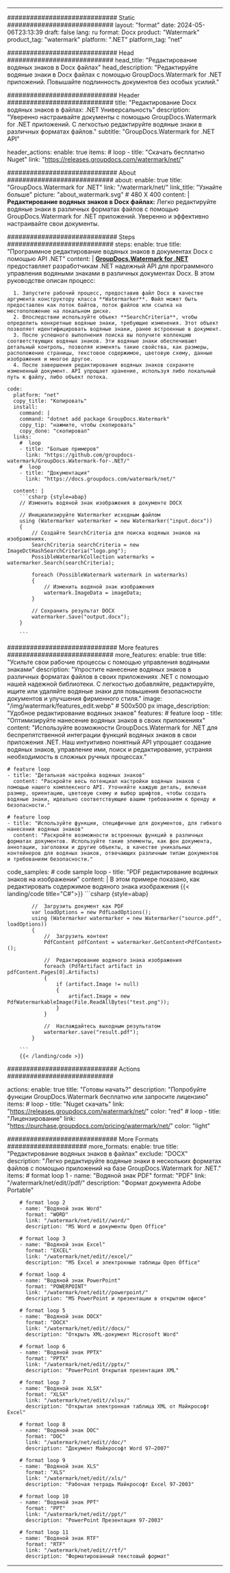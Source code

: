 
---
############################# Static ############################
layout: "format"
date:  2024-05-06T23:13:39
draft: false
lang: ru
format: Docx
product: "Watermark"
product_tag: "watermark"
platform: ".NET"
platform_tag: "net"

############################# Head ############################
head_title: "Редактирование водяных знаков в Docx файлах"
head_description: "Редактируйте водяные знаки в Docx файлах с помощью GroupDocs.Watermark for .NET приложений. Повышайте подлинность документов без особых усилий."

############################# Header ############################
title: "Редактирование Docx водяных знаков в файлах: .NET Универсальность" 
description: "Уверенно настраивайте документы с помощью GroupDocs.Watermark for .NET приложений. С легкостью редактируйте водяные знаки в различных форматах файлов."
subtitle: "GroupDocs.Watermark for .NET API" 

header_actions:
  enable: true
  items:
    #  loop
    - title: "Скачать бесплатно Nuget"
      link: "https://releases.groupdocs.com/watermark/net/"
      
############################# About ############################
about:
    enable: true
    title: "GroupDocs.Watermark for .NET"
    link: "/watermark/net/"
    link_title: "Узнайте больше"
    picture: "about_watermark.svg" # 480 X 400
    content: |
       **Редактирование водяных знаков в Docx файлах:** Легко редактируйте водяные знаки в различных форматах файлов с помощью GroupDocs.Watermark for .NET приложений. Уверенно и эффективно настраивайте свои документы.

############################# Steps ############################
steps:
    enable: true
    title: "Программное редактирование водяных знаков в документах Docx с помощью API .NET"
    content: |
      **[GroupDocs.Watermark for .NET](https://products.groupdocs.com/watermark/net/)** предоставляет разработчикам .NET надежный API для программного управления водяными знаками в различных документах Docx. В этом руководстве описан процесс:
      
      1. Запустите рабочий процесс, предоставив файл Docx в качестве аргумента конструктору класса **Watermarker**. Файл может быть предоставлен как поток байтов, поток файлов или ссылка на местоположение на локальном диске.
      2. Впоследствии используйте объект **SearchCriteria**, чтобы определить конкретные водяные знаки, требующие изменения. Этот объект позволяет идентифицировать водяные знаки, ранее встроенные в документ.
      3. После успешного выполнения поиска вы получите коллекцию соответствующих водяных знаков. Эти водяные знаки обеспечивают детальный контроль, позволяя изменять такие свойства, как размеры, расположение страницы, текстовое содержимое, цветовую схему, данные изображения и многое другое.
      4. После завершения редактирования водяных знаков сохраните измененный документ. API упрощает хранение, используя либо локальный путь к файлу, либо объект потока.
   
    code:
      platform: "net"
      copy_title: "Копировать"
      install:
        command: |
        command: "dotnet add package GroupDocs.Watermark"
        copy_tip: "нажмите, чтобы скопировать"
        copy_done: "скопировал"
      links:
        #  loop
        - title: "Больше примеров"
          link: "https://github.com/groupdocs-watermark/GroupDocs.Watermark-for-.NET/"
        #  loop
        - title: "Документация"
          link: "https://docs.groupdocs.com/watermark/net/"
          
      content: |
        ```csharp {style=abap}
        // Изменить водяной знак изображения в документе DOCX

        // Инициализируйте Watermarker исходным файлом
        using (Watermarker watermarker = new Watermarker("input.docx"))
        {
            // Создайте SearchCriteria для поиска водяных знаков на изображениях.
            SearchCriteria searchCriteria = new ImageDctHashSearchCriteria("logo.png");
            PossibleWatermarkCollection watermarks = watermarker.Search(searchCriteria);

            foreach (PossibleWatermark watermark in watermarks)
            {
                // Изменить водяной знак изображения
                watermark.ImageData = imageData;
            }

            // Сохранить результат DOCX
            watermarker.Save("output.docx");
        }
        
        ```     

############################# More features ############################
more_features:
  enable: true
  title: "Усильте свои рабочие процессы с помощью управления водяными знаками"
  description: "Упростите нанесение водяных знаков в различных форматах файлов в своих приложениях .NET с помощью нашей надежной библиотеки. С легкостью добавляйте, редактируйте, ищите или удаляйте водяные знаки для повышения безопасности документов и улучшения фирменного стиля."
  image: "/img/watermark/features_edit.webp" # 500x500 px
  image_description: "Удобное редактирование водяных знаков"
  features:
    # feature loop
    - title: "Оптимизируйте нанесение водяных знаков в своих приложениях"
      content: "Используйте возможности GroupDocs.Watermark for .NET для беспрепятственной интеграции функций водяных знаков в свои приложения .NET. Наш интуитивно понятный API упрощает создание водяных знаков, управление ими, поиск и редактирование, устраняя необходимость в сложных ручных процессах."

    # feature loop
    - title: "Детальная настройка водяных знаков"
      content: "Раскройте весь потенциал настройки водяных знаков с помощью нашего комплексного API. Уточняйте каждую деталь, включая размер, ориентацию, цветовую схему и выбор шрифтов, чтобы создать водяные знаки, идеально соответствующие вашим требованиям к бренду и безопасности."

    # feature loop
    - title: "Используйте функции, специфичные для документов, для гибкого нанесения водяных знаков"
      content: "Раскройте возможности встроенных функций в различных форматах документов. Используйте такие элементы, как фон документа, аннотации, заголовки и другие объекты, в качестве уникальных контейнеров для водяных знаков, отвечающих различным типам документов и требованиям безопасности."
      
  code_samples:
    # code sample loop
    - title: "PDF редактирование водяных знаков на изображении"
      content: |
        В этом примере показано, как редактировать содержимое водяного знака изображения
        {{< landing/code title="C#">}}
        ```csharp {style=abap}
        
            //  Загрузить документ как PDF
            var loadOptions = new PdfLoadOptions();
            using (Watermarker watermarker = new Watermarker("source.pdf", loadOptions))
            {
                //  Загрузить контент
                PdfContent pdfContent = watermarker.GetContent<PdfContent>();

                //  Редактирование водяного знака изображения
                foreach (PdfArtifact artifact in pdfContent.Pages[0].Artifacts)
                {
                    if (artifact.Image != null)
                    {
                        artifact.Image = new PdfWatermarkableImage(File.ReadAllBytes("test.png"));
                    }
                }

                //  Наслаждайтесь выходным результатом
                watermarker.save("result.pdf");
            }

        ```
        {{< /landing/code >}}


############################# Actions ############################

actions:
  enable: true
  title: "Готовы начать?"
  description: "Попробуйте функции GroupDocs.Watermark бесплатно или запросите лицензию"
  items:
    #  loop
    - title: "Nuget скачать"
      link: "https://releases.groupdocs.com/watermark/net/"
      color: "red"
        #  loop
    - title: "Лицензирование"
      link: "https://purchase.groupdocs.com/pricing/watermark/net/"
      color: "light"


############################# More Formats #####################
more_formats:
    enable: true
    title: "Редактирование водяных знаков в файлах"
    exclude: "DOCX"
    description: "Легко редактируйте водяные знаки в нескольких форматах файлов с помощью приложений на базе GroupDocs.Watermark for .NET."
    items: 
        # format loop 1
        - name: "Водяной знак PDF"
          format: "PDF"
          link: "/watermark/net/edit//pdf/"
          description: "Формат документа Adobe Portable"

        # format loop 2
        - name: "Водяной знак Word"
          format: "WORD"
          link: "/watermark/net/edit//word/"
          description: "MS Word и документы Open Office"
          
        # format loop 3
        - name: "Водяной знак Excel"
          format: "EXCEL"
          link: "/watermark/net/edit//excel/"
          description: "MS Excel и электронные таблицы Open Office"

        # format loop 4
        - name: "Водяной знак PowerPoint"
          format: "POWERPOINT"
          link: "/watermark/net/edit//powerpoint/"
          description: "MS PowerPoint и презентации в открытом офисе"

        # format loop 5
        - name: "Водяной знак DOCX"
          format: "DOCX"
          link: "/watermark/net/edit//docx/"
          description: "Открыть XML-документ Microsoft Word"
          
        # format loop 6
        - name: "Водяной знак PPTX"
          format: "PPTX"
          link: "/watermark/net/edit//pptx/"
          description: "PowerPoint Открытая презентация XML"
          
        # format loop 7
        - name: "Водяной знак XLSX"
          format: "XLSX"
          link: "/watermark/net/edit//xlsx/"
          description: "Открытая электронная таблица XML от Майкрософт Excel"

        # format loop 8
        - name: "Водяной знак DOC"
          format: "DOC"
          link: "/watermark/net/edit//doc/"
          description: "Документ Майкрософт Word 97—2007"

        # format loop 9
        - name: "Водяной знак XLS"
          format: "XLS"
          link: "/watermark/net/edit//xls/"
          description: "Рабочая тетрадь Майкрософт Excel 97-2003"

        # format loop 10
        - name: "Водяной знак PPT"
          format: "PPT"
          link: "/watermark/net/edit//ppt/"
          description: "PowerPoint Презентация 97-2003"

        # format loop 11
        - name: "Водяной знак RTF"
          format: "RTF"
          link: "/watermark/net/edit//rtf/"
          description: "Форматированный текстовый формат"

---